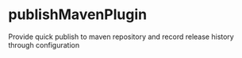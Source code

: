# publishMavenPlugin
Provide quick publish to maven repository and record release history through configuration

